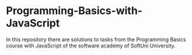 # Programming-Basics-with-JavaScript
In this repository there are solutions to tasks from the Programming Basics course with JavaScript of the software academy of SoftUni University.
